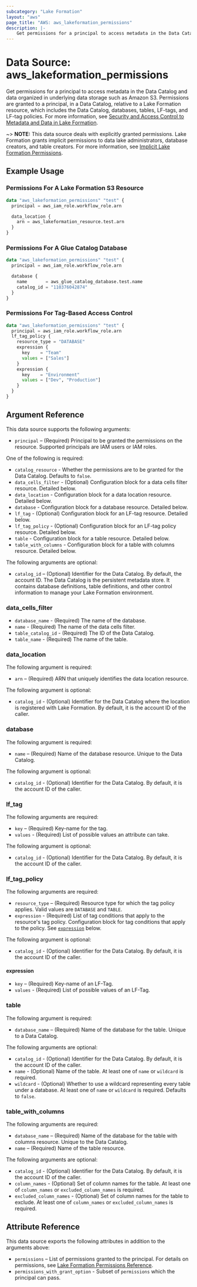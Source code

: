 ```yaml
---
subcategory: "Lake Formation"
layout: "aws"
page_title: "AWS: aws_lakeformation_permissions"
description: |-
    Get permissions for a principal to access metadata in the Data Catalog and data organized in underlying data storage such as Amazon S3.
---
```


# Data Source: aws_lakeformation_permissions

Get permissions for a principal to access metadata in the Data Catalog and data organized in underlying data storage such as Amazon S3. Permissions are granted to a principal, in a Data Catalog, relative to a Lake Formation resource, which includes the Data Catalog, databases, tables, LF-tags, and LF-tag policies. For more information, see [Security and Access Control to Metadata and Data in Lake Formation](https://docs.aws.amazon.com/lake-formation/latest/dg/security-data-access.html).

~> **NOTE:** This data source deals with explicitly granted permissions. Lake Formation grants implicit permissions to data lake administrators, database creators, and table creators. For more information, see [Implicit Lake Formation Permissions](https://docs.aws.amazon.com/lake-formation/latest/dg/implicit-permissions.html).

## Example Usage

### Permissions For A Lake Formation S3 Resource

```terraform
data "aws_lakeformation_permissions" "test" {
  principal = aws_iam_role.workflow_role.arn

  data_location {
    arn = aws_lakeformation_resource.test.arn
  }
}
```

### Permissions For A Glue Catalog Database

```terraform
data "aws_lakeformation_permissions" "test" {
  principal = aws_iam_role.workflow_role.arn

  database {
    name       = aws_glue_catalog_database.test.name
    catalog_id = "110376042874"
  }
}
```

### Permissions For Tag-Based Access Control

```terraform
data "aws_lakeformation_permissions" "test" {
  principal = aws_iam_role.workflow_role.arn
  lf_tag_policy {
    resource_type = "DATABASE"
    expression {
      key    = "Team"
      values = ["Sales"]
    }
    expression {
      key    = "Environment"
      values = ["Dev", "Production"]
    }
  }
}
```

## Argument Reference

This data source supports the following arguments:

* `principal` – (Required) Principal to be granted the permissions on the resource. Supported principals are IAM users or IAM roles.

One of the following is required:

* `catalog_resource` - Whether the permissions are to be granted for the Data Catalog. Defaults to `false`.
* `data_cells_filter` - (Optional) Configuration block for a data cells filter resource. Detailed below.
* `data_location` - Configuration block for a data location resource. Detailed below.
* `database` - Configuration block for a database resource. Detailed below.
* `lf_tag` - (Optional) Configuration block for an LF-tag resource. Detailed below.
* `lf_tag_policy` - (Optional) Configuration block for an LF-tag policy resource. Detailed below.
* `table` - Configuration block for a table resource. Detailed below.
* `table_with_columns` - Configuration block for a table with columns resource. Detailed below.

The following arguments are optional:

* `catalog_id` – (Optional) Identifier for the Data Catalog. By default, the account ID. The Data Catalog is the persistent metadata store. It contains database definitions, table definitions, and other control information to manage your Lake Formation environment.

### data_cells_filter

* `database_name` - (Required) The name of the database.
* `name` - (Required) The name of the data cells filter.
* `table_catalog_id` - (Required) The ID of the Data Catalog.
* `table_name` - (Required) The name of the table.

### data_location

The following argument is required:

* `arn` – (Required) ARN that uniquely identifies the data location resource.

The following argument is optional:

* `catalog_id` - (Optional) Identifier for the Data Catalog where the location is registered with Lake Formation. By default, it is the account ID of the caller.

### database

The following argument is required:

* `name` – (Required) Name of the database resource. Unique to the Data Catalog.

The following argument is optional:

* `catalog_id` - (Optional) Identifier for the Data Catalog. By default, it is the account ID of the caller.

### lf_tag

The following arguments are required:

* `key` – (Required) Key-name for the tag.
* `values` - (Required) List of possible values an attribute can take.

The following argument is optional:

* `catalog_id` - (Optional) Identifier for the Data Catalog. By default, it is the account ID of the caller.

### lf_tag_policy

The following arguments are required:

* `resource_type` – (Required) Resource type for which the tag policy applies. Valid values are `DATABASE` and `TABLE`.
* `expression` - (Required) List of tag conditions that apply to the resource's tag policy. Configuration block for tag conditions that apply to the policy. See [`expression`](#expression) below.

The following argument is optional:

* `catalog_id` - (Optional) Identifier for the Data Catalog. By default, it is the account ID of the caller.

#### expression

* `key` – (Required) Key-name of an LF-Tag.
* `values` - (Required) List of possible values of an LF-Tag.

### table

The following argument is required:

* `database_name` – (Required) Name of the database for the table. Unique to a Data Catalog.

The following arguments are optional:

* `catalog_id` - (Optional) Identifier for the Data Catalog. By default, it is the account ID of the caller.
* `name` - (Optional) Name of the table. At least one of `name` or `wildcard` is required.
* `wildcard` - (Optional) Whether to use a wildcard representing every table under a database. At least one of `name` or `wildcard` is required. Defaults to `false`.

### table_with_columns

The following arguments are required:

* `database_name` – (Required) Name of the database for the table with columns resource. Unique to the Data Catalog.
* `name` – (Required) Name of the table resource.

The following arguments are optional:

* `catalog_id` - (Optional) Identifier for the Data Catalog. By default, it is the account ID of the caller.
* `column_names` - (Optional) Set of column names for the table. At least one of `column_names` or `excluded_column_names` is required.
* `excluded_column_names` - (Optional) Set of column names for the table to exclude. At least one of `column_names` or `excluded_column_names` is required.

## Attribute Reference

This data source exports the following attributes in addition to the arguments above:

* `permissions` – List of permissions granted to the principal. For details on permissions, see [Lake Formation Permissions Reference](https://docs.aws.amazon.com/lake-formation/latest/dg/lf-permissions-reference.html).
* `permissions_with_grant_option` - Subset of `permissions` which the principal can pass.
